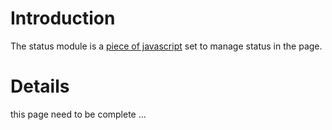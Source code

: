 # Introduction #

The status module is a [piece of javascript](http://genereek.googlecode.com/svn/trunk/system/addons/modules/status.js) set to manage status in the page.

# Details #

this page need to be complete ...